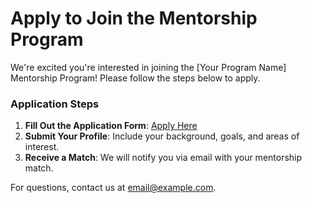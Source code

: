 # Apply to Join the Mentorship Program

We're excited you're interested in joining the [Your Program Name] Mentorship Program! Please follow the steps below to apply.

### Application Steps
1. **Fill Out the Application Form**: [Apply Here](https://link-to-form.com)
2. **Submit Your Profile**: Include your background, goals, and areas of interest.
3. **Receive a Match**: We will notify you via email with your mentorship match.

For questions, contact us at [email@example.com](mailto:email@example.com).
